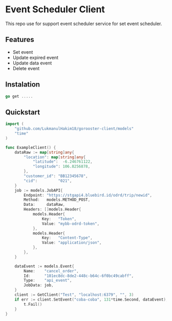# Event Scheduler Client

This repo use for support event scheduler service for set event scheduler.

## Features

- Set event
- Update expired event
- Update data event
- Delete event

## Instalation

```go
go get .....
```

## Quickstart

```go
import (
	"github.com/LukmanulHakim18/gorooster-client/models"
	"time"
)

func ExampleClient() {
	dataRaw := map[string]any{
		"location": map[string]any{
			"latitude":  -6.246761122,
			"longitude": 106.8256878,
		},
		"customer_id": "BB12345678",
		"cid":         "021",
	}
	job := models.JobAPI{
		Endpoint: "https://stgapi4.bluebird.id/odrd/trip/newid",
		Method:   models.METHOD_POST,
		Data:     dataRaw,
		Headers: []models.Header{
			models.Header{
				Key:   "Token",
				Value: "mybb-odrd-token",
			},
			models.Header{
				Key:   "Content-Type",
				Value: "application/json",
			},
		},
	}

	dataEvent := models.Event{
		Name:    "cancel_order",
		Id:      "101ec8dc-8de2-448c-b64c-6f0bc49cabff",
		Type:    "api_event",
		JobData: job,
	}
	client := GetClient("Test", "localhost:6379", "", 3)
	if err := client.SetEvent("coba-coba", 131*time.Second, dataEvent); err != nil {
		t.Fail()
	}
}
```

